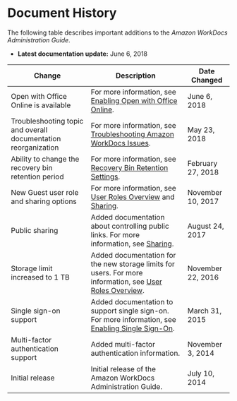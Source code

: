 # Document History<a name="document_history"></a>

The following table describes important additions to the *Amazon WorkDocs Administration Guide*\.
+ **Latest documentation update:** June 6, 2018


| Change | Description | Date Changed | 
| --- | --- | --- | 
| Open with Office Online is available | For more information, see [Enabling Open with Office Online](enable-office-online.md)\. | June 6, 2018 | 
| Troubleshooting topic and overall documentation reorganization | For more information, see [Troubleshooting Amazon WorkDocs Issues](troubleshooting.md)\. | May 23, 2018 | 
| Ability to change the recovery bin retention period | For more information, see [Recovery Bin Retention Settings](manage-sites.md#recovery-bin)\. | February 27, 2018 | 
| New Guest user role and sharing options | For more information, see [User Roles Overview](users_ovw.md) and [Sharing](sharing.md)\. | November 10, 2017 | 
| Public sharing | Added documentation about controlling public links\. For more information, see [Sharing](sharing.md)\. | August 24, 2017 | 
| Storage limit increased to 1 TB | Added documentation for the new storage limits for users\. For more information, see [User Roles Overview](users_ovw.md)\. | November 22, 2016 | 
| Single sign\-on support  | Added documentation to support single sign\-on\. For more information, see [Enabling Single Sign\-On](single_sign_on.md)\. | March 31, 2015 | 
| Multi\-factor authentication support | Added multi\-factor authentication information\. | November 3, 2014 | 
| Initial release | Initial release of the Amazon WorkDocs Administration Guide\. | July 10, 2014 | 